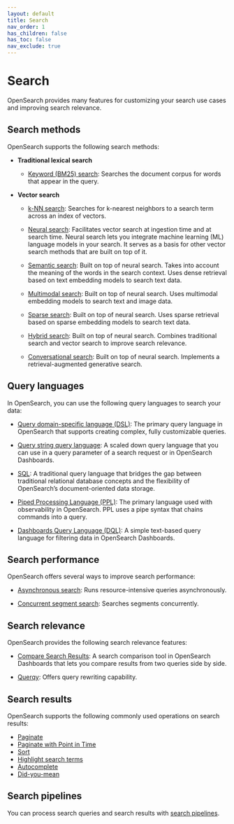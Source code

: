 ```yaml
---
layout: default
title: Search
nav_order: 1
has_children: false
has_toc: false
nav_exclude: true
---
```


# Search

OpenSearch provides many features for customizing your search use cases and improving search relevance. 

## Search methods

OpenSearch supports the following search methods:

- **Traditional lexical search**

    - [Keyword (BM25) search]({{site.url}}{{site.baseurl}}/search-plugins/keyword-search/): Searches the document corpus for words that appear in the query.

- **Vector search**

    - [k-NN search]({{site.url}}{{site.baseurl}}/search-plugins/knn/): Searches for k-nearest neighbors to a search term across an index of vectors.

    - [Neural search]({{site.url}}{{site.baseurl}}/search-plugins/neural-search/): Facilitates vector search at ingestion time and at search time. Neural search lets you integrate machine learning (ML) language models in your search. It serves as a basis for other vector search methods that are built on top of it. 

    - [Semantic search]({{site.url}}{{site.baseurl}}/search-plugins/semantic-search/): Built on top of neural search. Takes into account the meaning of the words in the search context. Uses dense retrieval based on text embedding models to search text data. 

    - [Multimodal search]({{site.url}}{{site.baseurl}}/search-plugins/multimodal-search/): Built on top of neural search. Uses multimodal embedding models to search text and image data. 

    - [Sparse search]({{site.url}}{{site.baseurl}}/search-plugins/sparse-search/): Built on top of neural search. Uses sparse retrieval based on sparse embedding models to search text data.

    - [Hybrid search]({{site.url}}{{site.baseurl}}/search-plugins/hybrid-search/): Built on top of neural search. Combines traditional search and vector search to improve search relevance.

    - [Conversational search]({{site.url}}{{site.baseurl}}/search-plugins/conversational-search/): Built on top of neural search. Implements a retrieval-augmented generative search. 

## Query languages

In OpenSearch, you can use the following query languages to search your data:

- [Query domain-specific language (DSL)]({{site.url}}{{site.baseurl}}/query-dsl/index/): The primary query language in OpenSearch that supports creating complex, fully customizable queries.

- [Query string query language]({{site.url}}{{site.baseurl}}/query-dsl/full-text/query-string/): A scaled down query language that you can use in a query parameter of a search request or in OpenSearch Dashboards.

- [SQL]({{site.url}}{{site.baseurl}}/search-plugins/sql/sql/index/): A traditional query language that bridges the gap between traditional relational database concepts and the flexibility of OpenSearch’s document-oriented data storage.

- [Piped Processing Language (PPL)]({{site.url}}{{site.baseurl}}/search-plugins/sql/ppl/index/): The primary language used with observability in OpenSearch. PPL uses a pipe syntax that chains commands into a query.

- [Dashboards Query Language (DQL)]({{site.url}}{{site.baseurl}}/dashboards/dql/): A simple text-based query language for filtering data in OpenSearch Dashboards. 

## Search performance

OpenSearch offers several ways to improve search performance:

- [Asynchronous search]({{site.url}}{{site.baseurl}}/search-plugins/async/): Runs resource-intensive queries asynchronously.

- [Concurrent segment search]({{site.url}}{{site.baseurl}}/search-plugins/concurrent-segment-search/): Searches segments concurrently.

## Search relevance

OpenSearch provides the following search relevance features:

- [Compare Search Results]({{site.url}}{{site.baseurl}}/search-plugins/search-relevance/compare-search-results/): A search comparison tool in OpenSearch Dashboards that lets you compare results from two queries side by side. 

- [Querqy]({{site.url}}{{site.baseurl}}/search-plugins/querqy/): Offers query rewriting capability.

## Search results

OpenSearch supports the following commonly used operations on search results:

- [Paginate]({{site.url}}{{site.baseurl}}/search-plugins/searching-data/paginate/)
- [Paginate with Point in Time]({{site.url}}{{site.baseurl}}/search-plugins/point-in-time/)
- [Sort]({{site.url}}{{site.baseurl}}/search-plugins/searching-data/sort/)
- [Highlight search terms]({{site.url}}{{site.baseurl}}/search-plugins/searching-data/highlight/) 
- [Autocomplete]({{site.url}}{{site.baseurl}}/search-plugins/searching-data/autocomplete/)
- [Did-you-mean]({{site.url}}{{site.baseurl}}/search-plugins/searching-data/did-you-mean/) 

## Search pipelines

You can process search queries and search results with [search pipelines]({{site.url}}{{site.baseurl}}/search-plugins/search-pipelines/index/).
